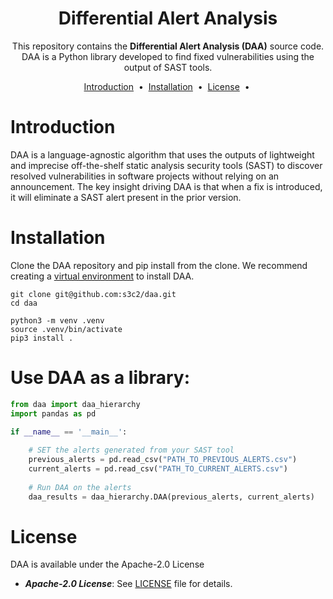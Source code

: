 <h1 align="center">
Differential Alert Analysis
</h1>
<p align="center">
<!-- <a target="_blank" href="https://search.maven.org/artifact/com.webencyclop.core/mftool-java"><img src="https://img.shields.io/maven-central/v/com.webencyclop.core/mftool-java.svg?label=Maven%20Central"/></a> 
<a target="_blank" href="https://www.codacy.com/gh/ankitwasankar/mftool-java/dashboard?utm_source=github.com&utm_medium=referral&utm_content=ankitwasankar/mftool-java&utm_campaign=Badge_Coverage"><img src="https://app.codacy.com/project/badge/Coverage/0054db87ea0f426599c3a30b39291388" /></a> -->
<!-- <a href="https://www.codacy.com/gh/ankitwasankar/mftool-java/dashboard?utm_source=github.com&amp;utm_medium=referral&amp;utm_content=ankitwasankar/mftool-java&amp;utm_campaign=Badge_Grade"><img src="https://badge.fury.io/py/pyplay.svg"/></a>
<a target="_blank" href="./license.md"><img src="https://camo.githubusercontent.com/8298ac0a88a52618cd97ba4cba6f34f63dd224a22031f283b0fec41a892c82cf/68747470733a2f2f696d672e736869656c64732e696f2f707970692f6c2f73656c656e69756d2d776972652e737667" /></a> -->
<!-- &nbsp <a target="_blank" href="https://www.linkedin.com/in/myles-dunlap/"><img height="20" src="https://img.shields.io/badge/LinkedIn-0077B5?style=for-the-badge&logo=linkedin&logoColor=white" /></a> -->
</p>


<p align="center">
  This repository contains the <strong>Differential Alert Analysis (DAA)</strong> source code.
  DAA is a Python library developed to find fixed vulnerabilities using the output of SAST tools.
</p>

<p align="center">
<a href="#introduction">Introduction</a> &nbsp;&bull;&nbsp;
<a href="#installation">Installation</a> &nbsp;&bull;&nbsp;
<!-- <a href="#usage">Usage</a> &nbsp;&bull;&nbsp; -->
<a href="#license">License</a> &nbsp;&bull;&nbsp;
<!-- <a href="#contact">Contact</a> -->
</p>

# Introduction
DAA is a language-agnostic algorithm that
uses the outputs of lightweight and imprecise off-the-shelf
static analysis security tools (SAST) to discover resolved
vulnerabilities in software projects without relying on
an announcement. The key insight driving DAA is that
when a fix is introduced, it will eliminate a SAST alert
present in the prior version.

# Installation
Clone the DAA repository and pip install from the clone. We recommend creating a [virtual environment](https://docs.python.org/3/library/venv.html) to install DAA. 

```shell
git clone git@github.com:s3c2/daa.git
cd daa

python3 -m venv .venv
source .venv/bin/activate
pip3 install .
```

# Use DAA as a library:
```python
from daa import daa_hierarchy
import pandas as pd

if __name__ == '__main__':
    
    # SET the alerts generated from your SAST tool
    previous_alerts = pd.read_csv("PATH_TO_PREVIOUS_ALERTS.csv")
    current_alerts = pd.read_csv("PATH_TO_CURRENT_ALERTS.csv")
    
    # Run DAA on the alerts
    daa_results = daa_hierarchy.DAA(previous_alerts, current_alerts)
```

# License
DAA is available under the Apache-2.0 License

  * ***Apache-2.0 License***: See [LICENSE](./LICENSE) file for details.

